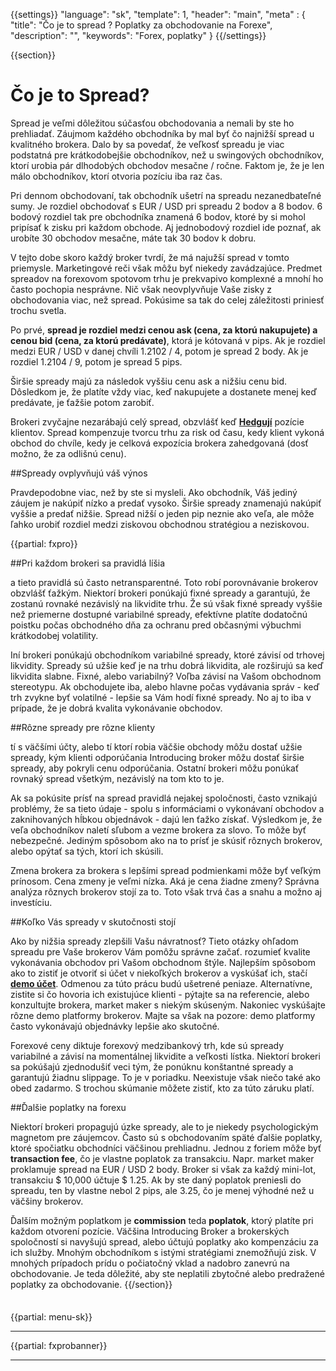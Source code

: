{{settings}}
  "language": "sk",
  "template": 1,
  "header": "main",
  "meta" : {
    "title": "Čo je to spread ? Poplatky za obchodovanie na Forexe",
    "description": "",
    "keywords": "Forex, poplatky"
  }
{{/settings}}

<div class="row">
<div class="col-md-9" role="main" markdown="1">

{{section}}

# Čo je to Spread?

Spread je veľmi dôležitou súčasťou obchodovania a nemali by ste ho prehliadať. Záujmom každého obchodníka by mal byť čo najnižší spread u kvalitného brokera. Dalo by sa povedať, že veľkosť spreadu je viac podstatná pre krátkodobejšie obchodníkov, než u swingových obchodníkov, ktorí urobia pár dlhodobých obchodov mesačne / ročne. Faktom je, že je len málo obchodníkov, ktorí otvoria pozíciu iba raz čas.

Pri dennom obchodovaní, tak obchodník ušetrí na spreadu nezanedbateľné sumy. Je rozdiel obchodovať s EUR / USD pri spreadu 2 bodov a 8 bodov. 6 bodový rozdiel tak pre obchodníka znamená 6 bodov, ktoré by si mohol pripísať k zisku pri každom obchode. Aj jednobodový rozdiel ide poznať, ak urobíte 30 obchodov mesačne, máte tak 30 bodov k dobru.

V tejto dobe skoro každý broker tvrdí, že má najužší spread v tomto priemysle. Marketingové reči však môžu byť niekedy zavádzajúce. Predmet spreadov na forexovom spotovom trhu je prekvapivo komplexné a mnohí ho často pochopia nesprávne. Nič však neovplyvňuje Vaše zisky z obchodovania viac, než spread. Pokúsime sa tak do celej záležitosti priniesť trochu svetla.

Po prvé, **spread je rozdiel medzi cenou ask (cena, za ktorú nakupujete) a cenou bid (cena, za ktorú predávate)**, ktorá je kótovaná v pips. Ak je rozdiel medzi EUR / USD v danej chvíli 1.2102 / 4, potom je spread 2 body. Ak je rozdiel 1.2104 / 9, potom je spread 5 pips.

Širšie spready majú za následok vyššiu cenu ask a nižšiu cenu bid. Dôsledkom je, že platíte vždy viac, keď nakupujete a dostanete menej keď predávate, je ťažšie potom zarobiť.

Brokeri zvyčajne nezarábajú celý spread, obzvlášť keď [**Hedgují**](http://www.forexsrovnavac.cz/sk/hedging "Hedging") pozície klientov. Spread kompenzuje tvorcu trhu za risk od času, kedy klient vykoná obchod do chvíle, kedy je celková expozícia brokera zahedgovaná (dosť možno, že za odlišnú cenu).

##Spready ovplyvňujú váš výnos

Pravdepodobne viac, než by ste si mysleli. Ako obchodník, Váš jediný záujem je nakúpiť nízko a predať vysoko. Širšie spready znamenajú nakúpiť vyššie a predať nižšie. Spread nižší o jeden pip neznie ako veľa, ale môže ľahko urobiť rozdiel medzi ziskovou
obchodnou stratégiou a neziskovou.

{{partial: fxpro}}

##Pri každom brokeri sa pravidlá líšia

a tieto pravidlá sú často netransparentné. Toto robí porovnávanie brokerov obzvlášť ťažkým. Niektorí brokeri ponúkajú fixné spready a garantujú, že zostanú rovnaké
nezávislý na likvidite trhu. Že sú však fixné spready vyššie než priemerne dostupné variabilné spready, efektívne platíte dodatočnú poistku počas obchodného dňa za ochranu pred občasnými výbuchmi krátkodobej volatility.

Iní brokeri ponúkajú obchodníkom variabilné spready, ktoré závisí od trhovej likvidity. Spready sú užšie keď je na trhu dobrá likvidita, ale rozširujú sa keď likvidita slabne. Fixné, alebo variabilný? Voľba závisí na Vašom obchodnom stereotypu. Ak obchodujete iba, alebo hlavne počas vydávania správ - keď trh zvykne byť volatilné - lepšie sa Vám hodí fixné spready. No aj to iba v prípade, že je dobrá kvalita
vykonávanie obchodov.

##Rôzne spready pre rôzne klienty


tí s väčšími účty, alebo tí ktorí robia väčšie obchody môžu dostať užšie spready, kým klienti odporúčania Introducing broker môžu dostať širšie spready, aby pokryli cenu odporúčania. Ostatní brokeri môžu ponúkať rovnaký spread všetkým, nezávislý na tom kto to je.

Ak sa pokúsite prísť na spread pravidlá nejakej spoločnosti, často vznikajú problémy, že sa tieto údaje - spolu s informáciami o vykonávaní obchodov a zaknihovaných hĺbkou objednávok - dajú len ťažko získať. Výsledkom je, že veľa obchodníkov naletí sľubom a vezme brokera za slovo. To môže byť nebezpečné. Jediným spôsobom ako na to prísť je skúsiť rôznych brokerov, alebo opýtať sa tých, ktorí ich skúsili.

Zmena brokera za brokera s lepšími spread podmienkami môže byť veľkým prínosom. Cena zmeny je veľmi nízka. Aká je cena žiadne zmeny? Správna analýza rôznych brokerov stojí za to. Toto však trvá čas a snahu a možno aj investíciu.

##Koľko Vás spready v skutočnosti stojí

Ako by nižšia spready zlepšili Vašu návratnosť? Tieto otázky ohľadom spreadu pre Vaše brokerov Vám pomôžu správne začať. rozumieť kvalite vykonávania obchodov pri Vašom obchodnom štýle. Najlepším spôsobom ako to zistiť je otvoriť si účet v niekoľkých brokerov a vyskúšať ich, stačí [**demo účet**](http://www.forexsrovnavac.cz/sk/demo-ucet "forex demo účet"). Odmenou za túto prácu budú ušetrené peniaze. Alternatívne, zistite si čo hovoria ich existujúce klienti - pýtajte sa na referencie, alebo konzultujte brokera, market maker s niekým skúseným. Nakoniec vyskúšajte rôzne demo platformy brokerov. Majte sa však na pozore: demo platformy často vykonávajú objednávky lepšie ako skutočné.

Forexové ceny diktuje forexový medzibankový trh, kde sú spready variabilné a závisí na momentálnej likvidite a veľkosti lístka. Niektorí brokeri sa pokúšajú zjednodušiť veci tým, že ponúknu konštantné spready a garantujú žiadnu slippage. To je v poriadku. Neexistuje však niečo také ako obed zadarmo. S trochou skúmanie môžete zistiť, kto za túto záruku platí.

##Ďalšie poplatky na forexu

Niektorí brokeri propagujú úzke spready, ale to je niekedy psychologickým magnetom pre záujemcov. Často sú s obchodovaním späté ďalšie poplatky, ktoré spočiatku obchodníci väčšinou prehliadnu. Jednou z foriem môže byť **transaction fee**, čo je vlastne poplatok za transakciu. Napr. market maker proklamuje spread na EUR / USD 2 body. Broker si však za každý mini-lot, transakciu $ 10,000 účtuje $ 1.25. Ak by ste daný poplatok preniesli do spreadu, ten by vlastne nebol 2 pips, ale 3.25, čo je menej výhodné než u väčšiny brokerov.

Ďalším možným poplatkom je **commission** teda **poplatok**, ktorý platíte pri každom otvorení pozície. Väčšina Introducing Broker a brokerských spoločností si navyšujú spread, alebo účtujú poplatky ako kompenzáciu za ich služby. Mnohým obchodníkom s istými stratégiami znemožňujú zisk. V mnohých prípadoch prídu o počiatočný vklad a nadobro zanevrú na obchodovanie. Je teda dôležité, aby ste neplatili zbytočné alebo predražené poplatky za obchodovanie.
{{/section}}
</div>
<div class="col-md-3" markdown="1">
<div class="well" markdown="1" style="margin-top: 2.5em">

{{partial: menu-sk}}

</div>


- - -


{{partial: fxprobanner}}

- - -

</div>
</div>
